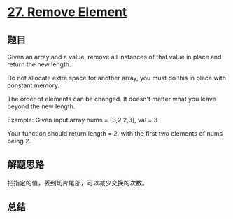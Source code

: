 # [27. Remove Element](https://leetcode.com/problems/remove-element/)

## 题目
Given an array and a value, remove all instances of that value in place and return the new length.

Do not allocate extra space for another array, you must do this in place with constant memory.

The order of elements can be changed. It doesn't matter what you leave beyond the new length.

Example:
Given input array nums = [3,2,2,3], val = 3

Your function should return length = 2, with the first two elements of nums being 2.

## 解题思路
把指定的值，丢到切片尾部，可以减少交换的次数。

## 总结


